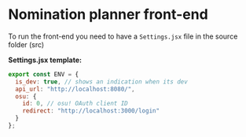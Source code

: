 # Nomination planner front-end

To run the front-end you need to have a `Settings.jsx` file in the source folder (src)

**Settings.jsx template:**
```jsx
export const ENV = {
  is_dev: true, // shows an indication when its dev
  api_url: "http://localhost:8080/",
  osu: {
    id: 0, // osu! OAuth client ID
    redirect: "http://localhost:3000/login"
  }
};
```

